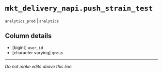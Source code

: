 # `mkt_delivery_napi.push_strain_test`
`analytics_prod` | `analytics`

## Column details
* [bigint]    `user_id`
* [character varying] `group`

-------------------------------------------------------------------------------
*Do not make edits above this line.*
